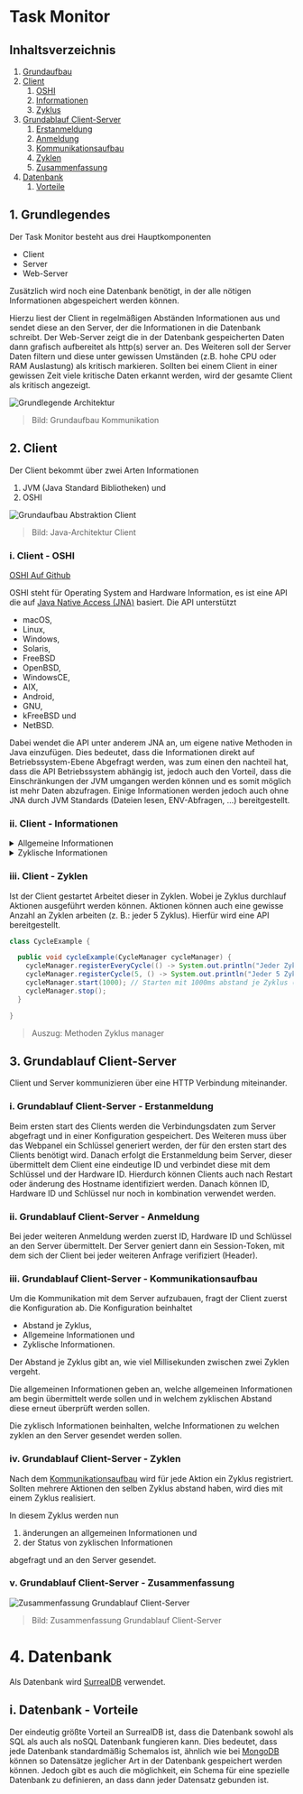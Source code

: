 # Task Monitor
## Inhaltsverzeichnis
1. [Grundaufbau](#1-grundlegendes)
2. [Client](#2-client)
   1. [OSHI](#i-client---oshi)
   2. [Informationen](#ii-client---informationen)
   3. [Zyklus](#iii-client---zyklen)
3. [Grundablauf Client-Server](#3-grundablauf-client-server)
   1. [Erstanmeldung](#i-grundablauf-client-server---erstanmeldung)
   2. [Anmeldung](#ii-grundablauf-client-server---anmeldung)
   3. [Kommunikationsaufbau](#iii-grundablauf-client-server---kommunikationsaufbau)
   4. [Zyklen](#iv-grundablauf-client-server---zyklen)
   5. [Zusammenfassung](#v-grundablauf-client-server---zusammenfassung)
4. [Datenbank](#4-datenbank)
   1. [Vorteile](#i-datenbank---vorteile)

## 1. Grundlegendes 
Der Task Monitor besteht aus drei Hauptkomponenten
- Client
- Server
- Web-Server

Zusätzlich wird noch eine Datenbank benötigt, in der alle nötigen Informationen abgespeichert werden können.

Hierzu liest der Client in regelmäßigen Abständen Informationen aus und sendet diese an den Server,
der die Informationen in die Datenbank schreibt. Der Web-Server zeigt die in der Datenbank gespeicherten Daten dann
grafisch aufbereitet als http(s) server an. Des Weiteren soll der Server Daten filtern und diese unter gewissen Umständen 
(z.B. hohe CPU oder RAM Auslastung) als kritisch markieren. Sollten bei einem Client in einer gewissen Zeit
viele kritische Daten erkannt werden, wird der gesamte Client als kritisch angezeigt.

<img src="diagramms/images/01_architecture.png" alt="Grundlegende Architektur">

> Bild: Grundaufbau Kommunikation

## 2. Client
Der Client bekommt über zwei Arten Informationen
1. JVM (Java Standard Bibliotheken) und
2. OSHI

<img src="diagramms/images/02_client_architecture.png" alt="Grundaufbau Abstraktion Client">

> Bild: Java-Architektur Client

### i. Client - OSHI
[OSHI Auf Github](https://github.com/oshi/oshi)

OSHI steht für Operating System and Hardware Information, es ist eine API die auf [Java Native Access (JNA)](https://github.com/java-native-access/jna) basiert.
Die API unterstützt
- macOS,
- Linux,
- Windows,
- Solaris,
- FreeBSD
- OpenBSD,
- WindowsCE,
- AIX,
- Android,
- GNU,
- kFreeBSD und
- NetBSD.

Dabei wendet die API unter anderem JNA an, um eigene native Methoden in Java einzufügen.
Dies bedeutet, dass die Informationen direkt auf Betriebssystem-Ebene Abgefragt werden,
was zum einen den nachteil hat, dass die API Betriebssystem abhängig ist, jedoch auch den Vorteil,
dass die Einschränkungen der JVM umgangen werden können und es somit möglich ist mehr Daten abzufragen.
Einige Informationen werden jedoch auch ohne JNA durch JVM Standards (Dateien lesen, ENV-Abfragen, ...) bereitgestellt.

### ii. Client - Informationen
<details>
  <summary>Allgemeine Informationen</summary>

Allgemeine Informationen sind Information, die sich wären des laufenden Betriebes nicht oder selten ändern.
Diese beinhalten:
- Hostname
- Mainboard
  - Hersteller
  - Model
  - Hardware UID
- Firmware/BIOS
  - Name
  - Version
  - Hersteller
  - Veröffentlichungsdatum
- CPU
  - Kennung
    - Hersteller
    - Name
    - Famille
    - Model
    - Stepping
    - Prozessor Id
    - 64 Bit
    - Mikroarchitektur
  - Frequenz
  - Kerne
  - Threads
- Hauptspeicher
  - Kapazität
  - Page Anzahl
  - Swap Kapazität
  - Virtuelle Kapazität
  - Physisch (je Stick)
    - Steckplatz
    - Kapazität
    - Frequenz
    - Hersteller
    - Typ
- Sekundärspeicher (je Festplatte)
  - Name
  - Model
  - Kapazität
  - Partition (je Partition auf Festplatte)
    - Identifikation
    - Typ
    - UUID
    - Kapazität
    - Einbindepunkt
- GPU (je GPU)
  - Name
  - Hersteller
  - VRam
- Netzwerkschnittstellen (je Schnittstelle inkl. lokale)
  - Name
  - Anzeigename
  - Schnittstellenalias
  - Maximal Übertragungseinheit
  - Mac Adresse
  - IPv4 Adressen (je Adresse)
    - Adresse
    - Subnetmask
  - IPv6 Adresse (je Adresse)
    - Adresse
    - Prefix
  - Geschwindigkeit
- Netzteile (je Netzteil)
  - Name
- Soundkarten
  - Name
  - Codec
- USB-Geräte
  - Name
  - Hersteller
  - ProduktId
  - SerialId
  - Angeschlossene USB-Geräte (je Gerät, USB-Gerät)
- Betriebssystem
  - Familie
  - Hersteller
  - Version
  - Codec
  - Buildnummer 
- Internet
  - DNS (je Eintrag)
  - IPv4 Standartgateway
  - IPv6 Standartgateway
- Filesystem
  - Maximale Anzahl Datei Deskriptoren
  - Dateispeicher (je Dateispeicher)
    - Name 
    - Volumen
    - Lable
    - Mount
    - Beschreibung
    - Typ
    - Kapazität
- Benutzer (je angemeldetem Benutzer) (möglich, Administrator rechte?)
  - Name
  - Host
  - Terminal
  - Loginzeit
</details>

<details>
  <summary>Zyklische Informationen</summary>

Zyklische Informationen sind Information, die sich wären des Betriebes laufend ändern.
Zu jeder Information über eine Komponente wird noch eine Id hinzugefügt, über die eine eindeutige zuteilung möglich ist.
Diese beinhalten:
- CPU
  - Auslastung
  - Kontextänderungen
  - Unterbrechungen
  - Temperatur
- Hauptspeicher
  - Benutzt
  - Swap Benutzt
  - Virtuell Benutzt
  - Page In
  - Page Out
- Sekundärspeicher (je Festplatte)
  - Warteschlangenlänge
  - Leseoperationen
  - Gelesene Bytes
  - Schreiboperationen
  - Geschriebene Bytes
  - Übertragungszeit
- Netzwerkschnittstellen (je Schnittstelle inkl. lokale)
  - Empfangene Bytes
  - Gesendete Bytes
  - Empfangene Pakete
  - Gesendete Pakete
  - Eingehende Fehler
  - Ausgehente Fehler
  - Kollisionen
- Betriebssystem
  - Prozesse
  - Threads
  - Betriebszeit
- Prozesse
  - ID
  - Name
  - Pfad
  - Befehl
  - Argumente
  - Umgebungsvariablen
  - Arbeitsverzeichnis
  - Benutzer
  - Benutzer ID
  - Gruppe
  - Gruppen ID
  - Status
  - Elternprozess ID
  - Priorität
  - Virtuelle Größe
  - Resistente Größe
  - CPU Zeit
  - Benutzer Zeit
  - Startzeit
  - Gelesen bytes
  - Geschrieben bytes
  - Geöffnete Dateien
  - Kumulierte Prozessorlast
  - Kleine Fehler
  - Große Fehler
  - Kontext änderungen
  - Threads
  - Threads (je benutzen Thread)
    - ID
    - Name
    - Status
    - Kumulierte Prozessorlast
    - Beginnende Hauptspeicheradresse
    - Kontext änderungen
    - Kleine Fehler
    - Große Fehler
    - CPU Zeit
    - Benutzer Zeit
    - Startzeit
    - Priorität
- Services
  - Prozess ID
  - Name
  - Status
- Fenster (nur GUI Betriebssysteme)
  - ID
  - Title
  - Command
  - Position
    - x
    - y
    - Höhe
    - Breite
  - Prozess
  - Anordnung
  - Sichtbar
- Internet
  - Stats
    - TCPv4/6
      - Aufgebaute Verbindungen
      - Aktive Verbindungen
      - Passive Verbindungen
      - Verbindungsfehler
      - Zurückgesetzte Verbindungen
      - Gesendete Segmente
      - Erhaltene Segmente
      - Erneut gesendete Segmente
      - Ausgehente Zurücksetzungen
      - Eingehende Fehler
    - UPDv4/6
      - Datagrame gesendet
      - Datagrame erhalten
      - Datagrame ohne Port
      - Fehlerhafte erhaltene Datagrame
  - Verbindungen (je offener TCP Verbindung)
    - Typ
    - lokale Adresse
    - lokaler Port
    - fremde Adresse
    - fremder Port
    - Status
    - Sendewarteschlange
    - Empfangswarteschlange
    - Besitzender Prozess
- Filesystem
  - Derzeitige Anzahl Datei Deskriptoren
  - Dateispeicher (je Dateispeicher)
    - Freie Kapazität
    - Benutzbare Kapazität
</details>

### iii. Client - Zyklen
Ist der Client gestartet Arbeitet dieser in Zyklen. Wobei je Zyklus durchlauf Aktionen ausgeführt werden können.
Aktionen können auch eine gewisse Anzahl an Zyklen arbeiten (z. B.: jeder 5 Zyklus).
Hierfür wird eine API bereitgestellt.

```java
class CycleExample {

  public void cycleExample(CycleManager cycleManager) {
    cycleManager.registerEveryCycle(() -> System.out.println("Jeder Zyklus"));
    cycleManager.registerCycle(5, () -> System.out.println("Jeder 5 Zyklus"));
    cycleManager.start(1000); // Starten mit 1000ms abstand je Zyklus (= 1s)
    cycleManager.stop();
  }

}
```
> Auszug: Methoden Zyklus manager


## 3. Grundablauf Client-Server
Client und Server kommunizieren über eine HTTP Verbindung miteinander.

### i. Grundablauf Client-Server - Erstanmeldung

[//]: # (TODO: Link zu Webpanel)

Beim ersten start des Clients werden die Verbindungsdaten zum Server abgefragt und in einer Konfiguration gespeichert.
Des Weiteren muss über das Webpanel ein Schlüssel generiert werden, der für den ersten start des Clients benötigt wird.
Danach erfolgt die Erstanmeldung beim Server, dieser übermittelt dem Client eine eindeutige ID
und verbindet diese mit dem Schlüssel und der Hardware ID.
Hierdurch können Clients auch nach Restart oder änderung des Hostname identifiziert werden.
Danach können ID, Hardware ID und Schlüssel nur noch in kombination verwendet werden.

### ii. Grundablauf Client-Server - Anmeldung

Bei jeder weiteren Anmeldung werden zuerst ID, Hardware ID und Schlüssel an den Server übermittelt.
Der Server geniert dann ein Session-Token, mit dem sich der Client bei jeder weiteren Anfrage verifiziert (Header).

### iii. Grundablauf Client-Server - Kommunikationsaufbau
Um die Kommunikation mit dem Server aufzubauen, fragt der Client zuerst die Konfiguration ab.
Die Konfiguration beinhaltet
- Abstand je Zyklus,
- Allgemeine Informationen und
- Zyklische Informationen.

Der Abstand je Zyklus gibt an, wie viel Millisekunden zwischen zwei Zyklen vergeht.

Die allgemeinen Informationen geben an, welche allgemeinen Informationen am begin übermittelt werde sollen
und in welchem zyklischen Abstand diese erneut überprüft werden sollen.

Die zyklisch Informationen beinhalten, welche Informationen zu welchen zyklen an den Server gesendet werden sollen.

### iv. Grundablauf Client-Server - Zyklen
Nach dem [Kommunikationsaufbau](#iii-grundablauf-client-server---kommunikationsaufbau) wird für jede
Aktion ein Zyklus registriert. Sollten mehrere Aktionen den selben Zyklus abstand haben,
wird dies mit einem Zyklus realisiert.

In diesem Zyklus werden nun
1. änderungen an allgemeinen Informationen und
2. der Status von zyklischen Informationen

abgefragt und an den Server gesendet.

### v. Grundablauf Client-Server - Zusammenfassung

<img src="./diagramms/images/03_basicflow_client_server.drawio.png" alt="Zusammenfassung Grundablauf Client-Server">

> Bild: Zusammenfassung Grundablauf Client-Server

# 4. Datenbank

Als Datenbank wird [SurrealDB](https://surrealdb.com/) verwendet.

## i. Datenbank - Vorteile

Der eindeutig größte Vorteil an SurrealDB ist, dass die Datenbank sowohl als SQL als auch als noSQL Datenbank fungieren kann.
Dies bedeutet, dass jede Datenbank standardmäßig Schemalos ist, ähnlich wie bei [MongoDB](https://www.mongodb.com/)
können so Datensätze jeglicher Art in der Datenbank gespeichert werden können. Jedoch gibt es auch die möglichkeit, ein
Schema für eine spezielle Datenbank zu definieren, an dass dann jeder Datensatz gebunden ist.

